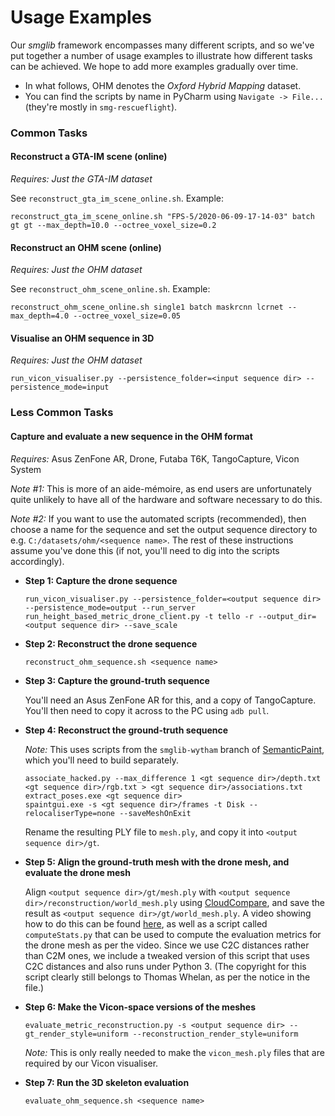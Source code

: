 # Usage Examples

Our *smglib* framework encompasses many different scripts, and so we've put together a number of usage examples to illustrate how different tasks can be achieved. We hope to add more examples gradually over time.

* In what follows, OHM denotes the *Oxford Hybrid Mapping* dataset.
* You can find the scripts by name in PyCharm using `Navigate -> File...` (they're mostly in `smg-rescueflight`).

### Common Tasks

#### Reconstruct a GTA-IM scene (online)

*Requires: Just the GTA-IM dataset*

See `reconstruct_gta_im_scene_online.sh`. Example:

```
reconstruct_gta_im_scene_online.sh "FPS-5/2020-06-09-17-14-03" batch gt gt --max_depth=10.0 --octree_voxel_size=0.2
```

#### Reconstruct an OHM scene (online)

*Requires: Just the OHM dataset*

See `reconstruct_ohm_scene_online.sh`. Example:

```
reconstruct_ohm_scene_online.sh single1 batch maskrcnn lcrnet --max_depth=4.0 --octree_voxel_size=0.05
```

#### Visualise an OHM sequence in 3D

*Requires: Just the OHM dataset*

```
run_vicon_visualiser.py --persistence_folder=<input sequence dir> --persistence_mode=input
```

### Less Common Tasks

#### Capture and evaluate a new sequence in the OHM format

*Requires:* Asus ZenFone AR, Drone, Futaba T6K, TangoCapture, Vicon System

*Note #1:* This is more of an aide-mémoire, as end users are unfortunately quite unlikely to have all of the hardware and software necessary to do this.

*Note #2:* If you want to use the automated scripts (recommended), then choose a name for the sequence and set the output sequence directory to e.g. `C:/datasets/ohm/<sequence name>`. The rest of these instructions assume you've done this (if not, you'll need to dig into the scripts accordingly).

* **Step 1: Capture the drone sequence**

  ```
  run_vicon_visualiser.py --persistence_folder=<output sequence dir> --persistence_mode=output --run_server
  run_height_based_metric_drone_client.py -t tello -r --output_dir=<output sequence dir> --save_scale
  ```

* **Step 2: Reconstruct the drone sequence**

  ```
  reconstruct_ohm_sequence.sh <sequence name>
  ```

* **Step 3: Capture the ground-truth sequence**

  You'll need an Asus ZenFone AR for this, and a copy of TangoCapture. You'll then need to copy it across to the PC using `adb pull`.

* **Step 4: Reconstruct the ground-truth sequence**

  *Note:* This uses scripts from the `smglib-wytham` branch of [SemanticPaint](https://github.com/sgolodetz/spaint/tree/smglib-wytham), which you'll need to build separately.

  ```
  associate_hacked.py --max_difference 1 <gt sequence dir>/depth.txt <gt sequence dir>/rgb.txt > <gt sequence dir>/associations.txt
  extract_poses.exe <gt sequence dir>
  spaintgui.exe -s <gt sequence dir>/frames -t Disk --relocaliserType=none --saveMeshOnExit
  ```

  Rename the resulting PLY file to `mesh.ply`, and copy it into `<output sequence dir>/gt`.

* **Step 5: Align the ground-truth mesh with the drone mesh, and evaluate the drone mesh**

  Align `<output sequence dir>/gt/mesh.ply` with `<output sequence dir>/reconstruction/world_mesh.ply` using [CloudCompare](https://www.danielgm.net/cc), and save the result as `<output sequence dir>/gt/world_mesh.ply`. A video showing how to do this can be found [here](https://www.doc.ic.ac.uk/~ahanda/VaFRIC/living_room.html), as well as a script called `computeStats.py` that can be used to compute the evaluation metrics for the drone mesh as per the video. Since we use C2C distances rather than C2M ones, we include a tweaked version of this script that uses C2C distances and also runs under Python 3. (The copyright for this script clearly still belongs to Thomas Whelan, as per the notice in the file.)

* **Step 6: Make the Vicon-space versions of the meshes**

   ```
   evaluate_metric_reconstruction.py -s <output sequence dir> --gt_render_style=uniform --reconstruction_render_style=uniform
   ```

  *Note:* This is only really needed to make the `vicon_mesh.ply` files that are required by our Vicon visualiser.

* **Step 7: Run the 3D skeleton evaluation**

  ```
  evaluate_ohm_sequence.sh <sequence name>
  ```
